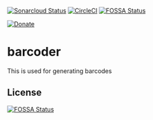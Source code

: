 [![Sonarcloud Status](https://sonarcloud.io/api/project_badges/measure?project=Gaardsholt_barcoder&metric=alert_status)](https://sonarcloud.io/dashboard?id=Gaardsholt_barcoder)
[![CircleCI](https://circleci.com/gh/Gaardsholt/barcoder.svg?style=svg)](https://circleci.com/gh/Gaardsholt/barcoder)
[![FOSSA Status](https://app.fossa.io/api/projects/git%2Bgithub.com%2FGaardsholt%2Fbarcoder.svg?type=shield)](https://app.fossa.io/projects/git%2Bgithub.com%2FGaardsholt%2Fbarcoder?ref=badge_shield)

[![Donate](https://img.shields.io/badge/Donate-PayPal-green.svg)](https://www.paypal.com/cgi-bin/webscr?cmd=_s-xclick&hosted_button_id=9KPNVPZ6HKYSQ&source=url)

# barcoder

This is used for generating barcodes



## License
[![FOSSA Status](https://app.fossa.io/api/projects/git%2Bgithub.com%2FGaardsholt%2Fbarcoder.svg?type=large)](https://app.fossa.io/projects/git%2Bgithub.com%2FGaardsholt%2Fbarcoder?ref=badge_large)